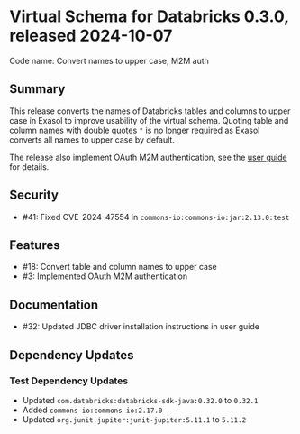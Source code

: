 # Virtual Schema for Databricks 0.3.0, released 2024-10-07

Code name: Convert names to upper case, M2M auth

## Summary

This release converts the names of Databricks tables and columns to upper case in Exasol to improve usability of the virtual schema. Quoting table and column names with double quotes `"` is no longer required as Exasol converts all names to upper case by default.

The release also implement OAuth M2M authentication, see the [user guide](../user_guide/user_guide.md#service-principal-oauth-m2m) for details.

## Security

* #41: Fixed CVE-2024-47554 in `commons-io:commons-io:jar:2.13.0:test`

## Features

* #18: Convert table and column names to upper case
* #3: Implemented OAuth M2M authentication

## Documentation

* #32: Updated JDBC driver installation instructions in user guide

## Dependency Updates

### Test Dependency Updates

* Updated `com.databricks:databricks-sdk-java:0.32.0` to `0.32.1`
* Added `commons-io:commons-io:2.17.0`
* Updated `org.junit.jupiter:junit-jupiter:5.11.1` to `5.11.2`
